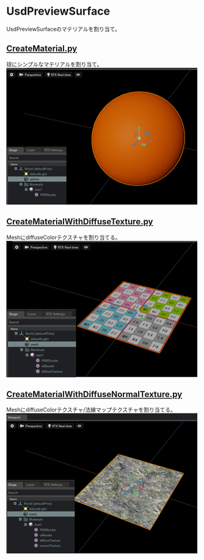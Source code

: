 # UsdPreviewSurface

UsdPreviewSurfaceのマテリアルを割り当て。    

## [CreateMaterial.py](./CreateMaterial.py)    

球にシンプルなマテリアルを割り当て。     
![CreateMaterial.jpg](./images/CreateMaterial.jpg)    

## [CreateMaterialWithDiffuseTexture.py](./CreateMaterialWithDiffuseTexture.py)    

MeshにdiffuseColorテクスチャを割り当てる。      
![CreateMaterialWithDiffuseTexture.jpg](./images/CreateMaterialWithDiffuseTexture.jpg)    

## [CreateMaterialWithDiffuseNormalTexture.py](./CreateMaterialWithDiffuseNormalTexture.py)    

MeshにdiffuseColorテクスチャ/法線マップテクスチャを割り当てる。      
![CreateMaterialWithDiffuseNormalTexture.jpg](./images/CreateMaterialWithDiffuseNormalTexture.jpg)    
